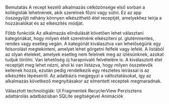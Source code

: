 Bemutatás
A recept kezelő alkalmazás célközönsége első sorban a kollégisták lehetnének, akik szeretnek főzni vagy sütni. Ez az app összegyűjti néhány könnyen elkészíthető étel receptjét, amelyekhez leírja a hozzávalókat és az elkészítés módját.

Főbb funkciók
Az alkalmazás elindulását követően lehet választani kategóriákat, hogy milyen ételt szeretnénk elkészíteni pl. gluténmentes, rendes vagy esetleg vegán. A kategóriát kiválasztva van lehetőségünk egy felsorolást megtekinteni, amelyet lehet görgetni felfelé vagy lefelé. A listából az olyan ételeket, amelyek esetleg nem felelnek meg az ízlésünknek, azokat tudjuk törölni. Van lehetőség új harapnivaló felvételére is. A kiválasztott étel receptjét meg lehet nézni, ahol ki van listázva, hogy milyen összetevők kellenek hozzá, ezután pedig rendelkezik egy részletes leírással is az elkészítés lépéseiről. Az adatbázis megjegyzi a változtatásokat, így az alkalmazás következő megnyitásakor az elmentett receptek megmaradnak.

Választott technológiák:
UI
Fragmentek
RecyclerView
Perzisztens adattárolás adatbázisban SQLite segítségével
Animációk
